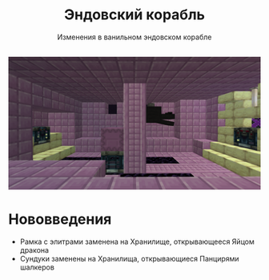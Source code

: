 <div align="center">

<h1> Эндовский корабль </h1>
Изменения в ванильном эндовском корабле<br><br>

![image](https://github.com/LumonCorporation/Custom_Structures/blob/main/files/2024-11-17_20.00.21.png)
</div>

# Нововведения
- Рамка с элитрами заменена на Хранилище, открывающееся Яйцом дракона
- Сундуки заменены на Хранилища, открывающиеся Панцирями шалкеров
